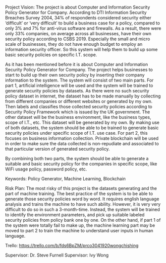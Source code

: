 Project Vision:
The project is about Computer and Information Security Policy Generator for Company.  According to DTI Information Security Breaches Survey 2004, 34% of respondents considered security either ‘difficult’ or ‘very difficult’ to build a business case for a policy, compared to only 3% and 7% for anti-virus software and firewalls.  As a result, there were only 33% companies, on average across all businesses, have their own security policy according to CSBS 2019. Especially the small and micro scale of businesses, they do not have enough budget to employ an information security officer.  So this system will help them to build up some basic security policies on specific I.T. scope.

As it has been mentioned before it is about Computer and Information Security Policy Generator for Company.  The project helps businesses to start to build up their own security policy by inserting their company information to the system.  The system will consist of two main parts.  For part 1, artificial intelligence will be used and the system will be trained to generate security policies by datasets.  As there were no such security policy dataset in internet, the dataset has to be made manually by collecting from different companies or different websites or generated by my own.  Then labels and classifies those collected security policies according to Security Policy Framework which is issued by the UK government.  The other dataset will be the business environment, like the business types, scope of I.T., etc.  This dataset will be generated by my own.  By making use of both datasets, the system should be able to be trained to generate basic security policies under specific scope of I.T. use case.  For part 2, this focuses on business information collection.  Private blockchain will be used in order to make sure the data collected is non-repudiate and associated to that particular version of generated security policy.

By combining both two parts, the system should be able to generate a suitable and basic security policy for the companies in specific scope, like WiFi usage policy, password policy, etc.


Keywords:
Policy Generator, Machine Learning, Blockchain


Risk Plan:
The most risky of this project is the datasets generating and the part of machine training.  The best practice of the system is to be able to generate those security policies word by word.  It requires english language analysis and trains the machine to have such ability.  However, it is very very difficult to do so in such a 3-month-time.  Instead, the system will be trained to identify the environment parameters, and pick up suitable labeled security policies from policy bank one by one.  On the other hand, if part 1 of the system were totally fail to make up, the machine learning part may be moved to part 2 to train the machine to understand user inputs in human language.


Trello:
https://trello.com/b/fds6BpZM/prco3041920wongchishing


Supervisor: Dr. Steve Furnell
Supervisor: Ivy Wong
